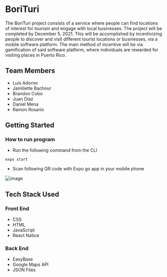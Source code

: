 # BoriTuri 

The BoriTuri project consists of a service where people can find locations of interest for tourism and engage with local businesses. The project will be completed by December 5, 2021.  This will be accomplished by incentivizing people to discover and visit different tourist locations or businesses, via a mobile software platform. The main method of incentive will be via gamification of said software platform, where individuals are rewarded for visiting places in Puerto Rico. 

## Team Members

* Luis Adorno 
* Jamiliette Bachour 
* Brandon Cobo 
* Juan Díaz 
* Daniel Mena 
* Ramon Rosario 

## Getting Started


### How to run program

* Run the following command from the CLI
```
expo start 
```

* Scan following QR code with Expo go app in your mobile phone

![image](https://user-images.githubusercontent.com/42789704/139999092-f05e89bc-29b9-4b19-a397-ee7e693b0003.png)


## Tech Stack Used

### Front End
* CSS
* HTML
* JavaScript
* React Natice

### Back End
* EasyBase
* Google Maps API
* JSON Files

